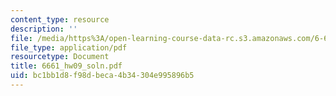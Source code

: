 ```yaml
---
content_type: resource
description: ''
file: /media/https%3A/open-learning-course-data-rc.s3.amazonaws.com/6-661-receivers-antennas-and-signals-spring-2003/bc1bb1d8f98dbeca4b34304e995896b5_6661_hw09_soln.pdf
file_type: application/pdf
resourcetype: Document
title: 6661_hw09_soln.pdf
uid: bc1bb1d8-f98d-beca-4b34-304e995896b5
---
```

